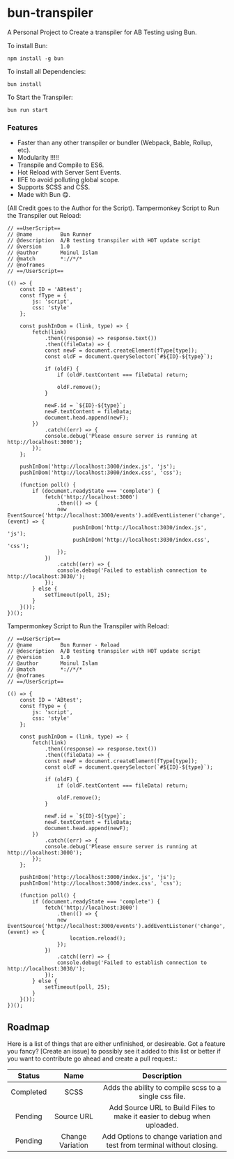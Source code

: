 # bun-transpiler

A Personal Project to Create a transpiler for AB Testing using Bun.

To install Bun:

```
npm install -g bun
```

To install all Dependencies:

```
bun install
```

To Start the Transpiler:

```
bun run start
```

### Features

- Faster than any other transpiler or bundler (Webpack, Bable, Rollup, etc).
- Modularity !!!!!
- Transpile and Compile to ES6.
- Hot Reload with Server Sent Events.
- IIFE to avoid polluting global scope.
- Supports SCSS and CSS.
- Made with Bun 😋.

(All Credit goes to the Author for the Script).
Tampermonkey Script to Run the Transpiler out Reload:

```
// ==UserScript==
// @name         Bun Runner
// @description  A/B testing transpiler with HOT update script
// @version      1.0
// @author       Moinul Islam
// @match        *://*/*
// @noframes
// ==/UserScript==

(() => {
    const ID = 'ABtest';
    const fType = {
        js: 'script',
        css: 'style'
    };

    const pushInDom = (link, type) => {
        fetch(link)
            .then((response) => response.text())
            .then((fileData) => {
            const newF = document.createElement(fType[type]);
            const oldF = document.querySelector(`#${ID}-${type}`);

            if (oldF) {
                if (oldF.textContent === fileData) return;

                oldF.remove();
            }

            newF.id = `${ID}-${type}`;
            newF.textContent = fileData;
            document.head.append(newF);
        })
            .catch((err) => {
            console.debug('Please ensure server is running at http://localhost:3000');
        });
    };

    pushInDom('http://localhost:3000/index.js', 'js');
    pushInDom('http://localhost:3000/index.css', 'css');

    (function poll() {
        if (document.readyState === 'complete') {
            fetch('http://localhost:3000')
                .then(() => {
                new EventSource('http://localhost:3000/events').addEventListener('change', (event) => {
                     pushInDom('http://localhost:3030/index.js', 'js');
                     pushInDom('http://localhost:3030/index.css', 'css');
                });
            })
                .catch((err) => {
                console.debug('Failed to establish connection to http://localhost:3030/');
            });
        } else {
            setTimeout(poll, 25);
        }
    }());
})();

```

Tampermonkey Script to Run the Transpiler with Reload:

```
// ==UserScript==
// @name         Bun Runner - Reload
// @description  A/B testing transpiler with HOT update script
// @version      1.0
// @author       Moinul Islam
// @match        *://*/*
// @noframes
// ==/UserScript==

(() => {
    const ID = 'ABtest';
    const fType = {
        js: 'script',
        css: 'style'
    };

    const pushInDom = (link, type) => {
        fetch(link)
            .then((response) => response.text())
            .then((fileData) => {
            const newF = document.createElement(fType[type]);
            const oldF = document.querySelector(`#${ID}-${type}`);

            if (oldF) {
                if (oldF.textContent === fileData) return;

                oldF.remove();
            }

            newF.id = `${ID}-${type}`;
            newF.textContent = fileData;
            document.head.append(newF);
        })
            .catch((err) => {
            console.debug('Please ensure server is running at http://localhost:3000');
        });
    };

    pushInDom('http://localhost:3000/index.js', 'js');
    pushInDom('http://localhost:3000/index.css', 'css');

    (function poll() {
        if (document.readyState === 'complete') {
            fetch('http://localhost:3000')
                .then(() => {
                new EventSource('http://localhost:3000/events').addEventListener('change', (event) => {
                    location.reload();
                });
            })
                .catch((err) => {
                console.debug('Failed to establish connection to http://localhost:3030/');
            });
        } else {
            setTimeout(poll, 25);
        }
    }());
})();

```

## Roadmap

Here is a list of things that are either unfinished, or desireable. Got a feature you fancy? [Create an issue] to possibly see it added to this list or better if you want to contribute go ahead and create a pull request.:

|  Status   |       Name       |                               Description                               |
| :-------: | :--------------: | :---------------------------------------------------------------------: |
| Completed |       SCSS       |         Adds the ability to compile scss to a single css file.          |
|  Pending  |    Source URL    | Add Source URL to Build Files to make it easier to debug when uploaded. |
|  Pending  | Change Variation | Add Options to change variation and test from terminal without closing. |
